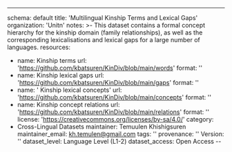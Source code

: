 ---
schema: default
title: 'Multilingual Kinship Terms and Lexical Gaps'
organization: 'Unitn'
notes: >-
  This dataset contains a formal concept hierarchy for the kinship domain
  (family relationships), as well as the corresponding lexicalisations and
  lexical gaps for a large number of languages.
resources:
  - name: Kinship terms
    url: 'https://github.com/kbatsuren/KinDiv/blob/main/words'
    format: ''
  - name: Kinship lexical gaps
    url: 'https://github.com/kbatsuren/KinDiv/blob/main/gaps'
    format: ''
  - name: ' Kinship lexical concepts'
    url: 'https://github.com/kbatsuren/KinDiv/blob/main/concepts'
    format: ''
  - name: Kinship concept relations
    url: 'https://github.com/kbatsuren/KinDiv/blob/main/relations'
    format: ''
license: 'https://creativecommons.org/licenses/by-sa/4.0/'
category:
  - Cross-Lingual Datasets
maintainer: Temuulen Khishigsuren
maintainer_email: kh.temulen@gmail.com
tags: ''
provenance: ''
Version: ''
dataset_level: Language Level (L1-2)
dataset_access: Open Access
--
